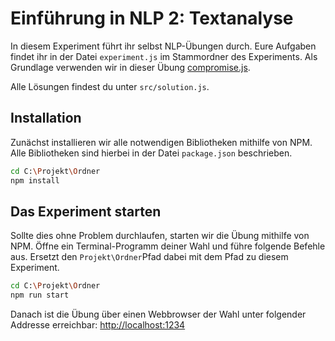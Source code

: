 # Einführung in NLP 2: Textanalyse

In diesem Experiment führt ihr selbst NLP-Übungen durch.
Eure Aufgaben findet ihr in der Datei `experiment.js` im Stammordner des Experiments.
Als Grundlage verwenden wir in dieser Übung [compromise.js](http://compromise.cool).

Alle Lösungen findest du unter `src/solution.js`.

## Installation

Zunächst installieren wir alle notwendigen Bibliotheken mithilfe von NPM.
Alle Bibliotheken sind hierbei in der Datei `package.json` beschrieben.

```bash
cd C:\Projekt\Ordner
npm install
````

## Das Experiment starten

Sollte dies ohne Problem durchlaufen, starten wir die Übung mithilfe von NPM.
Öffne ein Terminal-Programm deiner Wahl und führe folgende Befehle aus.
Ersetzt den `Projekt\Ordner`Pfad dabei mit dem Pfad zu diesem Experiment.

```bash
cd C:\Projekt\Ordner
npm run start
```

Danach ist die Übung über einen Webbrowser der Wahl unter folgender Addresse erreichbar:
[http://localhost:1234](http://localhost:1234)
